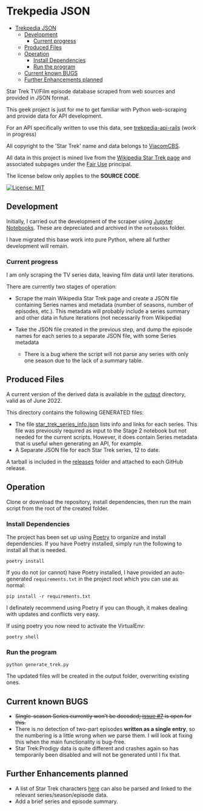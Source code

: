 # Trekpedia JSON

<!-- TOC start -->
- [Trekpedia JSON](#trekpedia-json)
  - [Development](#development)
    - [Current progress](#current-progress)
  - [Produced Files](#produced-files)
  - [Operation](#operation)
    - [Install Dependencies](#install-dependencies)
    - [Run the program](#run-the-program)
  - [Current known BUGS](#current-known-bugs)
  - [Further Enhancements planned](#further-enhancements-planned)
<!-- TOC end -->

Star Trek TV/Film episode database scraped from web sources and provided in JSON
format.

This geek project is just for me to get familiar with Python web-scraping and
provide data for API development.

For an API specifically written to use this data, see
[trekpedia-api-rails][trekpedia-api-rails] (work in progress)

All copyright to the 'Star Trek' name and data belongs to
[ViacomCBS][viacomcbs].

All data in this project is mined live from the [Wikipedia Star Trek page][wst]
and associated subpages under the [Fair Use][fup] principal.

The license below only applies to the **SOURCE CODE**.

[![License: MIT](https://img.shields.io/badge/License-MIT-yellow.svg)](https://opensource.org/licenses/MIT)

## Development

Initially, I carried out the development of the scraper using [Jupyter
Notebooks][jupyter]. These are depreciated and archived in the `notebooks`
folder.

I have migrated this base work into pure Python, where all further development
will remain.

### Current progress

I am only scraping the TV series data, leaving film data until later iterations.

There are currently two stages of operation:

- Scrape the main Wikipedia Star Trek page and create a JSON file containing
  Series names and metadata (number of seasons, number of episodes, etc.). This
  metadata will probably include a series summary and other data in future
  iterations (not necessarily from Wikipedia)

- Take the JSON file created in the previous step, and dump the episode names
  for each series to a separate JSON file, with some Series metadata
  - There is a bug where the script will not parse any series with only one
    season due to the lack of a summary table.

## Produced Files

A current version of the derived data is available in the [output](output)
directory, valid as of June 2022.

This directory contains the following GENERATED files:

- The file [star_trek_series_info.json](output/star_trek_series_info.json) lists
  info and links for each series. This file was previously required as input to
  the Stage 2 notebook but not needed for the current scripts. However,
  it does contain Series metadata that is useful when generating an API, for
  example.
- A Separate JSON file for each Star Trek series, 12 to date.

A tarball is included in the [releases](releases) folder and attached to each
GitHub release.

## Operation

Clone or download the repository, install dependencies, then run the main script
from the root of the created folder.

### Install Dependencies

The project has been set up using [Poetry](https://python-poetry.org/) to
organize and install dependencies. If you have Poetry installed, simply run the
following to install all that is needed.

```console
poetry install
```

If you do not (or cannot) have Poetry installed, I have provided an
auto-generated `requirements.txt` in the project root which you can use as
normal:

```console
pip install -r requirements.txt
```

I definately recommend using Poetry if you can though, it makes dealing with
updates and conflicts very easy.

If using poetry you now need to activate the VirtualEnv:

```console
poetry shell
```

### Run the program

```console
python generate_trek.py
```

The updated files will be created in the output folder, overwriting existing
ones.

## Current known BUGS

- ~~Single-season Series currently won't be decoded; [issue #7][i7] is open for
  this.~~
- There is no detection of two-part episodes **written as a single entry**, so
  the numbering is a little wrong when we parse them. I will look at fixing this
  when the main functionality is bug-free.
- Star Trek:Prodigy data is quite different and crashes again so has temporarily
  been disabled and will not be generated until I fix that.

## Further Enhancements planned

- A list of Star Trek characters [here][st-char] can also be parsed and linked
to the relevant series/season/episode data.
- Add a brief series and episode summary.

[viacomcbs]:https://www.viacomcbs.com
[wst]: https://en.wikipedia.org/wiki/Star_Trek
[st-char]: https://en.wikipedia.org/wiki/List_of_Star_Trek_characters
[fup]: https://en.wikipedia.org/wiki/Fair_use#Text_and_data_mining
[jupyter]: https://jupyter.org/
[trekpedia-api-rails]: https://github.com/gnramsay/trekpedia-api-rails

[i7]: https://github.com/gnramsay/trekpedia/issues/7
